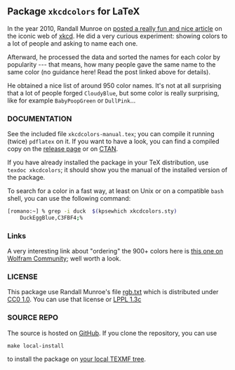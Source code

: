 ## Package `xkcdcolors` for LaTeX

In the year 2010, Randall Munroe on [posted a really fun and nice article](https://blog.xkcd.com/2010/05/03/color-survey-results/)  on the iconic web of [xkcd](https://xkcd.com/).
He did a very curious experiment: showing colors to a lot of people and asking to name each one.

Afterward, he processed the data and sorted the names for each color by popularity --- that means, how many people gave the same name to the same color (no guidance here! Read the post linked above for details).

He obtained a nice list of around 950 color names. It's not at all surprising that a lot of people forged `CloudyBlue`, but some color is really surprising, like for example `BabyPoopGreen` or `DullPink`...

### DOCUMENTATION

See the included file `xkcdcolors-manual.tex`; you can compile it running (twice) `pdflatex` on it. If you want to have a look, you can find a compiled copy on the [release page](https://github.com/Rmano/xkcdcolors/releases) or on [CTAN](https://www.ctan.org/pkg/xkcdcolors).

If you have already installed the package in your TeX distribution, use `texdoc xkcdcolors`; it should show you the manual of the installed version of the package.

To search for a color in a fast way, at least on Unix or on a compatible `bash` shell, you can use the following command:

```bash
[romano:~] % grep -i duck  $(kpsewhich xkcdcolors.sty)
    DuckEggBlue,C3FBF4;%
```

### Links

A very interesting link about "ordering" the 900+ colors here is [this one on Wolfram Community](https://community.wolfram.com/groups/-/m/t/434022?sortMsg=Flat); well worth a look.

### LICENSE

This package use Randall Munroe's file [rgb.txt](https://xkcd.com/color/rgb.txt) which is distributed under [CC0 1.0](https://creativecommons.org/publicdomain/zero/1.0/). You can use that license or [LPPL 1.3c](https://www.latex-project.org/lppl/lppl-1-3c/)

### SOURCE REPO

The source is hosted on [GitHub](https://github.com/Rmano/xkcdcolors).
If you clone the repository, you can use

    make local-install

to install the package on [your local TEXMF tree](https://tex.stackexchange.com/questions/1137/where-do-i-place-my-own-sty-or-cls-files-to-make-them-available-to-all-my-te).
